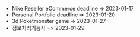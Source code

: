 - Nike Reseller eCommerce deadline => 2023-01-17
- Personal Portfolio deadline => 2023-01-20
- 3d Poketmonster game => 2023-01-27
- 정보처리기능사 => 2023-01-29